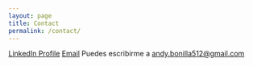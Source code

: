 ```yaml
---
layout: page
title: Contact
permalink: /contact/
---
```


[LinkedIn Profile](https://www.linkedin.com/in/andybonilla0512/)
[Email](andy.bonilla512@gmail.com)
Puedes escribirme a andy.bonilla512@gmail.com
